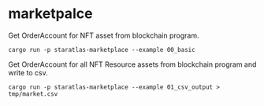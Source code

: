 # marketpalce

Get OrderAccount for NFT asset from blockchain program.

```
cargo run -p staratlas-marketplace --example 00_basic
```

Get OrderAccount for all NFT Resource assets from blockchain program and write to csv.

```
cargo run -p staratlas-marketplace --example 01_csv_output > tmp/market.csv
```